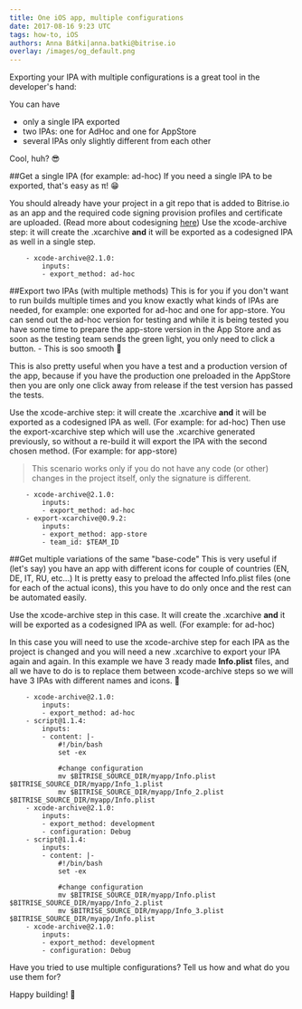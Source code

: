 ```yaml
---
title: One iOS app, multiple configurations
date: 2017-08-16 9:23 UTC
tags: how-to, iOS
authors: Anna Bátki|anna.batki@bitrise.io
overlay: /images/og_default.png
---
```


Exporting your IPA with multiple configurations is a great tool in the developer's hand:

You can have

- only a single IPA exported
- two IPAs: one for AdHoc and one for AppStore
- several IPAs only slightly different from each other

Cool, huh? 😎


##Get a single IPA (for example: ad-hoc)
If you need a single IPA to be exported, that's easy as π! 😁

You should already have your project in a git repo that is added to Bitrise.io as an app and the required code signing provision profiles and certificate are uploaded. (Read more about codesigning [here](http://devcenter.bitrise.io/ios/code-signing/#collect-the-required-files-with-codesigndoc))
Use the xcode-archive step: it will create the .xcarchive __and__ it will be exported as a codesigned IPA as well in a single step.

<pre><code>    - xcode-archive@2.1.0:
        inputs:
        - export_method: ad-hoc
</code></pre>

##Export two IPAs (with multiple methods)
This is for you if you don't want to run builds multiple times and you know exactly what kinds of IPAs are needed, for example: one exported for ad-hoc and one for app-store. You can send out the ad-hoc version for testing and while it is being tested you have some time to prepare the app-store version in the App Store and as soon as the testing team sends the green light, you only need to click a button. - This is soo smooth 🙂

This is also pretty useful when you have a test and a production version of the app, because if you have the production one preloaded in the AppStore then you are only one click away from release if the test version has passed the tests.

Use the xcode-archive step: it will create the .xcarchive __and__ it will be exported as a codesigned IPA as well. (For example: for ad-hoc)
Then use the export-xcarchive step which will use the .xcarchive generated previously, so without a re-build it will export the IPA with the second chosen method. (For example: for app-store)

>This scenario works only if you do not have any code (or other) changes in the project itself, only the signature is different.

<pre><code>    - xcode-archive@2.1.0:
        inputs:
        - export_method: ad-hoc
    - export-xcarchive@0.9.2:
        inputs:
        - export_method: app-store
        - team_id: $TEAM_ID
</code></pre>


##Get multiple variations of the same "base-code"
This is very useful if (let's say) you have an app with different icons for couple of countries (EN, DE, IT, RU, etc...) It is pretty easy to preload the affected Info.plist files (one for each of the actual icons), this you have to do only once and the rest can be automated easily.

Use the xcode-archive step in this case. It will create the .xcarchive __and__ it will be exported as a codesigned IPA as well. (For example: for ad-hoc)

In this case you will need to use the xcode-archive step for each IPA as the project is changed and you will need a new .xcarchive to export your IPA again and again. In this example we have 3 ready made **Info.plist** files, and all we have to do is to replace them between xcode-archive steps so we will have 3 IPAs with different names and icons. 🙂

<pre><code>    - xcode-archive@2.1.0:
        inputs:
        - export_method: ad-hoc
    - script@1.1.4:
        inputs:
        - content: |-
            #!/bin/bash
            set -ex

            #change configuration
            mv $BITRISE_SOURCE_DIR/myapp/Info.plist $BITRISE_SOURCE_DIR/myapp/Info_1.plist
            mv $BITRISE_SOURCE_DIR/myapp/Info_2.plist $BITRISE_SOURCE_DIR/myapp/Info.plist
    - xcode-archive@2.1.0:
        inputs:
        - export_method: development
        - configuration: Debug
    - script@1.1.4:
        inputs:
        - content: |-
            #!/bin/bash
            set -ex

            #change configuration
            mv $BITRISE_SOURCE_DIR/myapp/Info.plist $BITRISE_SOURCE_DIR/myapp/Info_2.plist
            mv $BITRISE_SOURCE_DIR/myapp/Info_3.plist $BITRISE_SOURCE_DIR/myapp/Info.plist
    - xcode-archive@2.1.0:
        inputs:
        - export_method: development
        - configuration: Debug
</code></pre>

Have you tried to use multiple configurations? Tell us how and what do you use them for?

Happy building! 🏢

